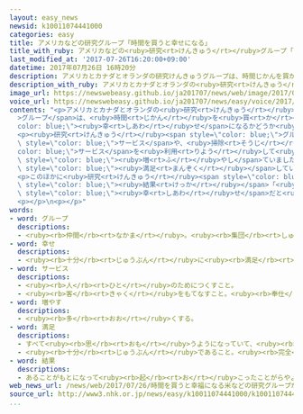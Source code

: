 ```yaml
---
layout: easy_news
newsid: k10011074441000
categories: easy
title: アメリカなどの研究グループ「時間を買うと幸せになる」
title_with_ruby: アメリカなどの<ruby>研究<rt>けんきゅう</rt></ruby>グループ「<ruby>時間<rt>じかん</rt></ruby>を<ruby>買<rt>か</rt></ruby>うと<ruby>幸<rt>しあわ</rt></ruby>せになる」
last_modified_at: '2017-07-26T16:20:00+09:00'
datetime: 2017年07月26日 16時20分
description: アメリカとカナダとオランダの研究けんきゅうグループは、時間じかんを買かうと幸しあわせになるかどうか研究けんきゅうしました。
description_with_ruby: アメリカとカナダとオランダの<ruby>研究<rt>けんきゅう</rt></ruby>グループは、<ruby>時間<rt>じかん</rt></ruby>を<ruby>買<rt>か</rt></ruby>うと<ruby>幸<rt>しあわ</rt></ruby>せになるかどうか<ruby>研究<rt>けんきゅう</rt></ruby>しました。
image_url: https://newswebeasy.github.io/ja201707/news/web/image/2017/07/26/k10011074441000.jpg
voice_url: https://newswebeasy.github.io/ja201707/news/easy/voice/2017/07/26/k10011074441000.mp3
contents: "<p>アメリカとカナダとオランダの<ruby>研究<rt>けんきゅう</rt></ruby><span style=\"color: blue;\"\
  >グループ</span>は、<ruby>時間<rt>じかん</rt></ruby>を<ruby>買<rt>か</rt></ruby>うと<span style=\"\
  color: blue;\"><ruby>幸<rt>しあわ</rt></ruby>せ</span>になるかどうか<ruby>研究<rt>けんきゅう</rt></ruby>しました。</p>\n\
  <p><ruby>研究<rt>けんきゅう</rt></ruby><span style=\"color: blue;\">グループ</span>は、アメリカやカナダなど４つの<ruby>国<rt>くに</rt></ruby>の６０００<ruby>人<rt>にん</rt></ruby><ruby>以上<rt>いじょう</rt></ruby>を<ruby>調<rt>しら</rt></ruby>べました。この<ruby>中<rt>なか</rt></ruby>の２８％<ruby>以上<rt>いじょう</rt></ruby>の<ruby>人<rt>ひと</rt></ruby>は、<ruby>家<rt>いえ</rt></ruby>に<ruby>食事<rt>しょくじ</rt></ruby>を<ruby>届<rt>とど</rt></ruby>けてもらう<span\
  \ style=\"color: blue;\">サービス</span>や、<ruby>掃除<rt>そうじ</rt></ruby>をしてもらう<span style=\"\
  color: blue;\">サービス</span>を<ruby>利用<rt>りよう</rt></ruby>して<ruby>自分<rt>じぶん</rt></ruby>の<ruby>時間<rt>じかん</rt></ruby>を<span\
  \ style=\"color: blue;\"><ruby>増<rt>ふ</rt></ruby>やし</span>ていました。このようにお<ruby>金<rt>かね</rt></ruby>を<ruby>払<rt>はら</rt></ruby>って「<ruby>時間<rt>じかん</rt></ruby>を<ruby>買<rt>か</rt></ruby>う」<ruby>人<rt>ひと</rt></ruby>は、<ruby>生活<rt>せいかつ</rt></ruby>に<span\
  \ style=\"color: blue;\"><ruby>満足<rt>まんぞく</rt></ruby></span>していると<ruby>答<rt>こた</rt></ruby>えました。</p>\n\
  <p>このほかに<ruby>研究<rt>けんきゅう</rt></ruby><span style=\"color: blue;\">グループ</span>は、カナダに<ruby>住<rt>す</rt></ruby>む６０<ruby>人<rt>にん</rt></ruby>に<ruby>日本<rt>にっぽん</rt></ruby>のお<ruby>金<rt>かね</rt></ruby>で４５００<ruby>円<rt>えん</rt></ruby>を<ruby>渡<rt>わた</rt></ruby>しました。そして「<ruby>時間<rt>じかん</rt></ruby>を<ruby>買<rt>か</rt></ruby>う１<ruby>週間<rt>しゅうかん</rt></ruby>」と「<ruby>物<rt>もの</rt></ruby>を<ruby>買<rt>か</rt></ruby>う１<ruby>週間<rt>しゅうかん</rt></ruby>」の<ruby>生活<rt>せいかつ</rt></ruby>をしてもらいました。その<span\
  \ style=\"color: blue;\"><ruby>結果<rt>けっか</rt></ruby></span>「<ruby>時間<rt>じかん</rt></ruby>を<ruby>買<rt>か</rt></ruby>う１<ruby>週間<rt>しゅうかん</rt></ruby>」のほうが、<span\
  \ style=\"color: blue;\"><ruby>幸<rt>しあわ</rt></ruby>せ</span>だと<ruby>思<rt>おも</rt></ruby>うことが<ruby>多<rt>おお</rt></ruby>いとわかりました。</p>\n\
  <p></p>\n<p></p>"
words:
- word: グループ
  descriptions:
  - <ruby><rb>仲間</rb><rt>なかま</rt></ruby>。<ruby><rb>集団</rb><rt>しゅうだん</rt></ruby>。
- word: 幸せ
  descriptions:
  - <ruby><rb>十分</rb><rt>じゅうぶん</rt></ruby>に<ruby><rb>満足</rb><rt>まんぞく</rt></ruby>している<ruby><rb>状態</rb><rt>じょうたい</rt></ruby>。<ruby><rb>幸福</rb><rt>こうふく</rt></ruby>。
- word: サービス
  descriptions:
  - <ruby><rb>人</rb><rt>ひと</rt></ruby>のためにつくすこと。
  - <ruby><rb>客</rb><rt>きゃく</rt></ruby>をもてなすこと。<ruby><rb>奉仕</rb><rt>ほうし</rt></ruby>。
- word: 増やす
  descriptions:
  - <ruby><rb>多</rb><rt>おお</rt></ruby>くする。
- word: 満足
  descriptions:
  - すべて<ruby><rb>思</rb><rt>おも</rt></ruby>うようになっていて、<ruby><rb>不平</rb><rt>ふへい</rt></ruby>や<ruby><rb>不満</rb><rt>ふまん</rt></ruby>のないこと。
  - <ruby><rb>十分</rb><rt>じゅうぶん</rt></ruby>であること。<ruby><rb>完全</rb><rt>かんぜん</rt></ruby>。
- word: 結果
  descriptions:
  - あることがもとになって<ruby><rb>起</rb><rt>お</rt></ruby>こったことがらやようす。
web_news_url: /news/web/2017/07/26/時間を買うと幸福になる米などの研究グループが発表/
source_url: http://www3.nhk.or.jp/news/easy/k10011074441000/k10011074441000.html
...
```

